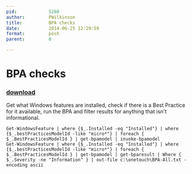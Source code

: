 ```yaml
---
pid:            5260
author:         PWilkinson
title:          BPA checks
date:           2014-06-25 12:29:59
format:         posh
parent:         0

---
```


# BPA checks

### [download](Scripts\5260.ps1)

Get what Windows features are installed, check if there is a Best Practice for it available, run the BPA and filter results for anything that isn't informational.

```posh
Get-WindowsFeature | where {$_.Installed -eq "Installed"} | where {$_.bestPracticesModelId -like "micro*"} | foreach { $_.BestPracticesModelId } | get-bpamodel | invoke-bpamodel
Get-WindowsFeature | where {$_.Installed -eq "Installed"} | where {$_.bestPracticesModelId -like "micro*"} | foreach { $_.BestPracticesModelId } | get-bpamodel | get-bparesult | Where { $_.Severity -ne "Information" } | out-file c:\onetouch\BPA-All.txt -encoding ascii
```
